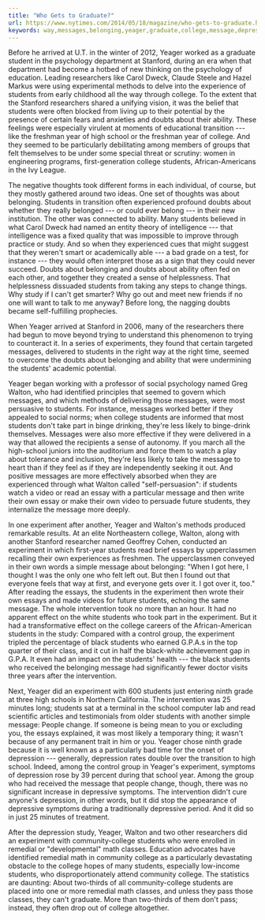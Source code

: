 ```yaml
---
title: "Who Gets to Graduate?"
url: https://www.nytimes.com/2014/05/18/magazine/who-gets-to-graduate.html
keywords: way,messages,belonging,yeager,graduate,college,message,depression,gets,students,experiment,doubts
---
```

Before he arrived at U.T. in the winter of 2012, Yeager worked as a graduate student in the psychology department at Stanford, during an era when that department had become a hotbed of new thinking on the psychology of education. Leading researchers like Carol Dweck, Claude Steele and Hazel Markus were using experimental methods to delve into the experience of students from early childhood all the way through college. To the extent that the Stanford researchers shared a unifying vision, it was the belief that students were often blocked from living up to their potential by the presence of certain fears and anxieties and doubts about their ability. These feelings were especially virulent at moments of educational transition --- like the freshman year of high school or the freshman year of college. And they seemed to be particularly debilitating among members of groups that felt themselves to be under some special threat or scrutiny: women in engineering programs, first-generation college students, African-Americans in the Ivy League.

The negative thoughts took different forms in each individual, of course, but they mostly gathered around two ideas. One set of thoughts was about belonging. Students in transition often experienced profound doubts about whether they really belonged --- or could ever belong --- in their new institution. The other was connected to ability. Many students believed in what Carol Dweck had named an entity theory of intelligence --- that intelligence was a fixed quality that was impossible to improve through practice or study. And so when they experienced cues that might suggest that they weren't smart or academically able --- a bad grade on a test, for instance --- they would often interpret those as a sign that they could never succeed. Doubts about belonging and doubts about ability often fed on each other, and together they created a sense of helplessness. That helplessness dissuaded students from taking any steps to change things. Why study if I can't get smarter? Why go out and meet new friends if no one will want to talk to me anyway? Before long, the nagging doubts became self-fulfilling prophecies.

When Yeager arrived at Stanford in 2006, many of the researchers there had begun to move beyond trying to understand this phenomenon to trying to counteract it. In a series of experiments, they found that certain targeted messages, delivered to students in the right way at the right time, seemed to overcome the doubts about belonging and ability that were undermining the students' academic potential.

Yeager began working with a professor of social psychology named Greg Walton, who had identified principles that seemed to govern which messages, and which methods of delivering those messages, were most persuasive to students. For instance, messages worked better if they appealed to social norms; when college students are informed that most students don't take part in binge drinking, they're less likely to binge-drink themselves. Messages were also more effective if they were delivered in a way that allowed the recipients a sense of autonomy. If you march all the high-school juniors into the auditorium and force them to watch a play about tolerance and inclusion, they're less likely to take the message to heart than if they feel as if they are independently seeking it out. And positive messages are more effectively absorbed when they are experienced through what Walton called "self-persuasion": if students watch a video or read an essay with a particular message and then write their own essay or make their own video to persuade future students, they internalize the message more deeply.

In one experiment after another, Yeager and Walton's methods produced remarkable results. At an elite Northeastern college, Walton, along with another Stanford researcher named Geoffrey Cohen, conducted an experiment in which first-year students read brief essays by upperclassmen recalling their own experiences as freshmen. The upperclassmen conveyed in their own words a simple message about belonging: "When I got here, I thought I was the only one who felt left out. But then I found out that everyone feels that way at first, and everyone gets over it. I got over it, too." After reading the essays, the students in the experiment then wrote their own essays and made videos for future students, echoing the same message. The whole intervention took no more than an hour. It had no apparent effect on the white students who took part in the experiment. But it had a transformative effect on the college careers of the African-American students in the study: Compared with a control group, the experiment tripled the percentage of black students who earned G.P.A.s in the top quarter of their class, and it cut in half the black-white achievement gap in G.P.A. It even had an impact on the students' health --- the black students who received the belonging message had significantly fewer doctor visits three years after the intervention.

Next, Yeager did an experiment with 600 students just entering ninth grade at three high schools in Northern California. The intervention was 25 minutes long; students sat at a terminal in the school computer lab and read scientific articles and testimonials from older students with another simple message: People change. If someone is being mean to you or excluding you, the essays explained, it was most likely a temporary thing; it wasn't because of any permanent trait in him or you. Yeager chose ninth grade because it is well known as a particularly bad time for the onset of depression --- generally, depression rates double over the transition to high school. Indeed, among the control group in Yeager's experiment, symptoms of depression rose by 39 percent during that school year. Among the group who had received the message that people change, though, there was no significant increase in depressive symptoms. The intervention didn't cure anyone's depression, in other words, but it did stop the appearance of depressive symptoms during a traditionally depressive period. And it did so in just 25 minutes of treatment.

After the depression study, Yeager, Walton and two other researchers did an experiment with community-college students who were enrolled in remedial or "developmental" math classes. Education advocates have identified remedial math in community college as a particularly devastating obstacle to the college hopes of many students, especially low-income students, who disproportionately attend community college. The statistics are daunting: About two-thirds of all community-college students are placed into one or more remedial math classes, and unless they pass those classes, they can't graduate. More than two-thirds of them don't pass; instead, they often drop out of college altogether.
